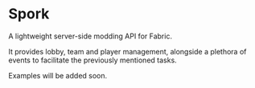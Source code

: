 # Spork

A lightweight server-side modding API for Fabric.

It provides lobby, team and player management, alongside a plethora of events to facilitate the previously mentioned tasks.

Examples will be added soon.